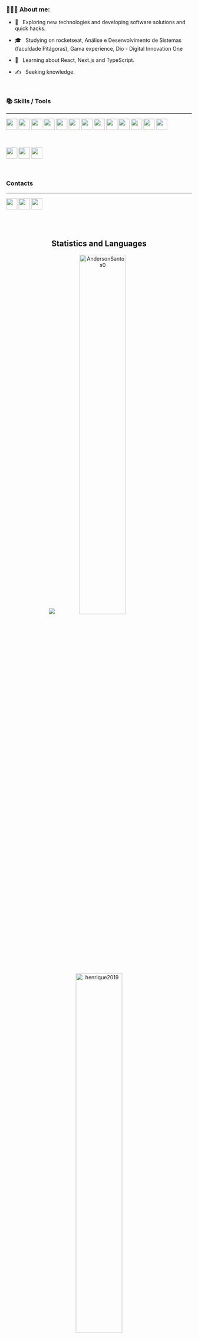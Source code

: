 
### 👨🏽‍💻 About me:

- 🤔 &nbsp; Exploring new technologies and developing software solutions and quick hacks.

- 🎓 &nbsp; Studying on rocketseat, Análise e Desenvolvimento de Sistemas (faculdade Pitágoras), Gama experience, Dio - Digital Innovation One

- 🌱 &nbsp; Learning about React, Next.js and TypeScript.

- ✍️ &nbsp; Seeking knowledge.

<br />

### 📚 Skills / Tools
---

<p align="left">
  <img src="https://img.shields.io/badge/javascript-F7DF1E.svg?&style=for-the-badge&logo=javascript&logoColor=white" height="30"/>
  <img src ="https://img.shields.io/badge/typescript-007ACC?&logo=TypeScript&style=for-the-badge&logoColor=white" height ="30"/>
  <img src="https://img.shields.io/badge/react-61DBFB.svg?&style=for-the-badge&logo=react&logoColor=white" height="30"/>
  <img src="https://img.shields.io/badge/react--native-61DBFB.svg?&style=for-the-badge&logo=react&logoColor=white" height="30"/>
  <img src="https://img.shields.io/badge/html-FC490B?&style=for-the-badge&logo=html5&logoColor=white" height="30"/>
  <img src="https://img.shields.io/badge/css-264DE4?style=for-the-badge&logo=css3&logoColor=white" height="30"/>
  <img src ="https://img.shields.io/badge/sass-d100b9?style=for-the-badge&logo=sass&logoColor=white" height="30"/>
    <img src="https://img.shields.io/badge/styled--components-444?style=for-the-badge&logo=styled-components&logoColor=white" height="30"/>
  <img src="https://img.shields.io/badge/eslint-366?style=for-the-badge&logo=eslint&logoColor=white" height="30"/>
  <img src="https://img.shields.io/badge/Prettier-699?style=for-the-badge&logo=prettier&logoColor=white" height="30"/>
  <img src="https://img.shields.io/badge/Redux-66f?style=for-the-badge&logo=redux&logoColor=white" height="30"/>
  <img src="https://img.shields.io/badge/Jest-a00?style=for-the-badge&logo=jest&logoColor=white" height="30"/>
    <img src="https://img.shields.io/badge/jQuery-69a?style=for-the-badge&logo=jQuery&logoColor=white" height="30"/>
  </p>
  <br />
<p align="left">
  <img src="https://img.shields.io/badge/VS%20Code-007ACC.svg?&style=for-the-badge&logo=visual-studio-code&logoColor=white" height="30"/>
  <img src="https://img.shields.io/badge/github-171516?style=for-the-badge&logo=github&logoColor=white" height="30"/>
  <img src="https://img.shields.io/badge/git-F05033?style=for-the-badge&logo=git&logoColor=white" height="30"/>
  
</p>

<br/>

### Contacts
---
<p align="left">
<a href="https://linkedin.com/in/henrique-ronald"><img height="30"src="https://img.shields.io/badge/henrique%20Ronald-0077B5?style=for-the-badge&logo=Linkedin&logoColor=white"/></a>
<a href="mailto:henry47027@hotmail.com"><img height="30"src="https://img.shields.io/badge/Hotmail-61DBFB?style=for-the-badge&logo=microsoft&logoColor=white"/></a>
<a href="https://dribbble.com/henrique2019"><img height="30"src="https://img.shields.io/badge/-henrique2019-E4405F?style=for-the-badge&logo=dribbble&logoColor=white"/></a>
</p>

<br/>
<br/>

<h2 align="center"> Statistics and Languages</h2>

<p>
<p align="center">
    <img src="https://github-readme-streak-stats.herokuapp.com/?user=henrique2019&theme=dark&count_private=true&show_icons=true&title_color=6e40c9&icon_color=6e40c9&line_height=10%22%20width=%2250%"/>
  <img src="https://github-readme-stats.vercel.app/api?username=henrique2019&count_private=true&show_icons=true&theme=dark" alt="AndersonSantos0" width="50%" />
  <img src="https://github-readme-stats.vercel.app/api/top-langs/?username=henrique2019&&langs_count=6&theme=dark&layout=compact" alt="henrique2019" width="50%" />
</p>


